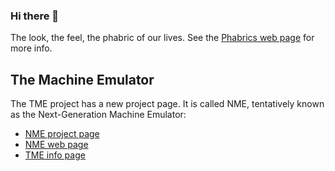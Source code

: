 ### Hi there 👋
The look, the feel, the phabric of our lives. See the [Phabrics web page](https://phabrics.github.io) for more info.

## The Machine Emulator

The TME project has a new project page. It is called NME, tentatively known as the Next-Generation Machine Emulator:

* [NME project page](https://osdn.net/projects/nme)
* [NME web page](https:/nme.osdn.io)
* [TME info page](https://phabrics.github.io/tme.html)
<!--
**phabrics/phabrics** is a ✨ _special_ ✨ repository because its `README.md` (this file) appears on your GitHub profile.

Here are some ideas to get you started:

- 🔭 I’m currently working on ...
- 🌱 I’m currently learning ...
- 👯 I’m looking to collaborate on ...
- 🤔 I’m looking for help with ...
- 💬 Ask me about ...
- 📫 How to reach me: ...
- 😄 Pronouns: ...
- ⚡ Fun fact: ...
-->
